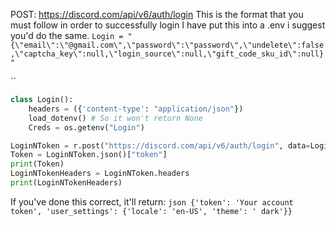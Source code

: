 POST: https://discord.com/api/v6/auth/login
This is the format that you must follow in order to successfully login
I have put this into a .env i suggest you'd do the same.
``Login = "{\"email\":\"@gmail.com\",\"password\":\"password\",\"undelete\":false,\"captcha_key\":null,\"login_source\":null,\"gift_code_sku_id\":null}"``

``
```py
class Login():
    headers = ({'content-type': "application/json"}) 
    load_dotenv() # So it won't return None
    Creds = os.getenv("Login")

LoginNToken = r.post("https://discord.com/api/v6/auth/login", data=Login.Creds, headers=Login.headers) #Login Var is the token FYI
Token = LoginNToken.json()["token"]
print(Token)
LoginNTokenHeaders = LoginNToken.headers
print(LoginNTokenHeaders)
```
If you've done this correct, it'll return:
``json
{'token': 'Your account token', 'user_settings': {'locale': 'en-US', 'theme': '
dark'}}``
